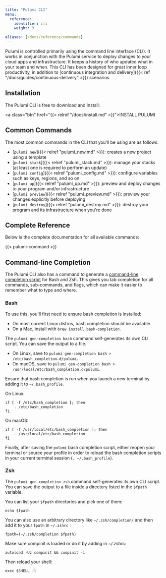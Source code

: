 ```yaml
---
title: "Pulumi CLI"
menu:
  reference:
    identifier: cli
    weight: 3

aliases: [/docs/reference/commands]
---
```


Pulumi is controlled primarily using the command line interface (CLI). It works in conjunction with the Pulumi service
to deploy changes to your cloud apps and infrastructure.  It keeps a history of who updated what in your team and when.
This CLI has been designed for great inner loop productivity, in addition to
[continuous integration and delivery]({{< ref "/docs/guides/continuous-delivery" >}}) scenarios.

## Installation

The Pulumi CLI is free to download and install:

<a class="btn" href="{{< relref "/docs/install.md" >}}">INSTALL PULUMI</a>

## Common Commands

The most common commands in the CLI that you'll be using are as follows:

* [`pulumi new`]({{< relref "pulumi_new.md" >}}): creates a new project using a template
* [`pulumi stack`]({{< relref "pulumi_stack.md" >}}): manage your stacks (at least one is required to perform an update)
* [`pulumi config`]({{< relref "pulumi_config.md" >}}): configure variables such as keys, regions, and so on
* [`pulumi up`]({{< relref "pulumi_up.md" >}}): preview and deploy changes to your program and/or infrastructure
* [`pulumi preview`]({{< relref "pulumi_preview.md" >}}): preview your changes explicitly before deploying
* [`pulumi destroy`]({{< relref "pulumi_destroy.md" >}}): destroy your program and its infrastructure when you're done

## Complete Reference

Below is the complete documentation for all available commands:

{{< pulumi-command >}}

## Command-line Completion

The Pulumi CLI also has a command to generate a [command-line completion script](
https://en.wikipedia.org/wiki/Command-line_completion) for Bash and Zsh.  This gives you tab completion for all commands,
sub-commands, and flags, which can make it easier to remember what to type and where.

### Bash

To use this, you'll first need to ensure bash completion is installed:

* On most current Linux distros, bash completion should be available.
* On a Mac, install with `brew install bash-completion`.

The `pulumi gen-completion bash` command self-generates its own CLI script. You can save the output to a file.

* On Linux, save to `pulumi gen-completion bash > /etc/bash_completion.d/pulumi`.
* On macOS, save to `pulumi gen-completion bash > /usr/local/etc/bash_completion.d/pulumi`.

Ensure that bash completion is run when you launch a new terminal by adding it to `~/.bash_profile`.

On Linux:

```
if [ -f /etc/bash_completion ]; then
    . /etc/bash_completion
fi
```

On macOS:

```
if [ -f /usr/local/etc/bash_completion ]; then
    . /usr/local/etc/bash_completion
fi
```

Finally, after saving the `pulumi` bash completion script, either reopen your terminal or source your profile
in order to reload the bash completion scripts in your current terminal session (`. ~/.bash_profile`).


### Zsh

The `pulumi gen-completion zsh` command self-generates its own CLI script. You can save the output to a file inside a directory listed in the `$fpath` variable.

You can list your `$fpath` directories and pick one of them:

```shell
echo $fpath
```

You can also use an arbitrary directory like `~/.zsh/completion/` and then add it to your `fpath` in `~/.zshrc` :

```shell
fpath=(~/.zsh/completion $fpath)
```

Make sure compinit is loaded or do it by adding in ~/.zshrc:

```shell
autoload -Uz compinit && compinit -i
```

Then reload your shell:

```shell
exec $SHELL -l
```
